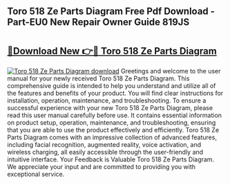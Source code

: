 ## Toro 518 Ze Parts Diagram Free Pdf Download - Part-EU0 New Repair Owner Guide 819JS

# <h2><a href="http://dft1os.blite.top/?on=Toro+518+Ze+Parts+Diagram">🔗Download New 👉🔴 Toro 518 Ze Parts Diagram</a></h2>

[![Toro 518 Ze Parts Diagram download](https://i.imgur.com/lujVjoI.png)](http://dft1os.blite.top/?on=Toro+518+Ze+Parts+Diagram)
Greetings and welcome to the user manual for your newly received Toro 518 Ze Parts Diagram. This comprehensive guide is intended to help you understand and utilize all of the features and benefits of your product. You will find clear instructions for installation, operation, maintenance, and troubleshooting. To ensure a successful experience with your new Toro 518 Ze Parts Diagram, please read this user manual carefully before use. It contains essential information on product setup, operation, maintenance, and troubleshooting, ensuring that you are able to use the product effectively and efficiently. Toro 518 Ze Parts Diagram comes with an impressive collection of advanced features, including facial recognition, augmented reality, voice activation, and wireless charging, all easily accessible through the user-friendly and intuitive interface. Your Feedback is Valuable Toro 518 Ze Parts Diagram. We appreciate your input and are committed to providing you with exceptional service.
